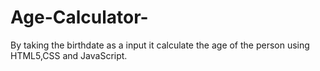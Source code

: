 # Age-Calculator-
By taking the birthdate as a input it calculate the age of the person using HTML5,CSS and JavaScript.
